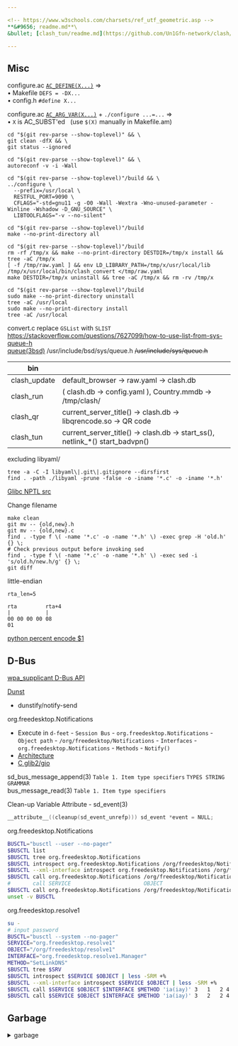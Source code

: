 ```yaml
---

<!-- https://www.w3schools.com/charsets/ref_utf_geometric.asp -->
**&#9656; readme.md**\
&bullet; [clash_tun/readme.md](https://github.com/Un1Gfn-network/clash/tree/master/clash_tun)

---
```


## Misc

<!-- https://en.wikipedia.org/wiki/List_of_logic_symbols -->

configure.ac [`AC_DEFINE(X...)`](https://www.gnu.org/software/autoconf/manual/autoconf-2.70/html_node/Defining-Symbols.html) &rArr;\
&bullet; Makefile `DEFS = -DX...`\
&bullet; config.h `#define X...`

configure.ac [`AC_ARG_VAR(X...)`](https://www.gnu.org/software/autoconf/manual/autoconf-2.70/html_node/Setting-Output-Variables.html#index-AC_005fARG_005fVAR-1) + `./configure ...=...` &rArr;\
&bullet; `X` is AC_SUBST'ed &nbsp; (use `$(X)` manually in Makefile.am)

    cd "$(git rev-parse --show-toplevel)" && \
    git clean -dfX && \
    git status --ignored

<div></div>

    cd "$(git rev-parse --show-toplevel)" && \
    autoreconf -v -i -Wall

<div></div>

    cd "$(git rev-parse --show-toplevel)"/build && \
    ../configure \
      --prefix=/usr/local \
      RESTFUL_PORT=9090 \
      CFLAGS="-std=gnu11 -g -O0 -Wall -Wextra -Wno-unused-parameter -Winline -Wshadow -D_GNU_SOURCE" \
      LIBTOOLFLAGS="-v --no-silent"

<div></div>

    cd "$(git rev-parse --show-toplevel)"/build
    make --no-print-directory all

<div></div>

    cd "$(git rev-parse --show-toplevel)"/build
    rm -rf /tmp/x && make --no-print-directory DESTDIR=/tmp/x install && tree -aC /tmp/x
    [ -f /tmp/raw.yaml ] && env LD_LIBRARY_PATH=/tmp/x/usr/local/lib /tmp/x/usr/local/bin/clash_convert </tmp/raw.yaml
    make DESTDIR=/tmp/x uninstall && tree -aC /tmp/x && rm -rv /tmp/x

<div></div>

    cd "$(git rev-parse --show-toplevel)"/build
    sudo make --no-print-directory uninstall
    tree -aC /usr/local
    sudo make --no-print-directory install
    tree -aC /usr/local

convert.c replace `GSList` with `SLIST`\
https://stackoverflow.com/questions/7627099/how-to-use-list-from-sys-queue-h \
[queue(3bsd)](https://man.archlinux.org/man/queue.3bsd)
/usr/include/bsd/sys/queue.h
<s>/usr/include/sys/queue.h</s>

|bin||
|-|-|
|clash_update|default_browser -> raw.yaml -> clash.db|
|clash_run   |( clash.db -> config.yaml ), Country.mmdb -> /tmp/clash/|
|clash_qr    |current_server_title() -> clash.db -> libqrencode.so -> QR code|
|clash_tun   |current_server_title() -> clash.db -> start_ss(), netlink_\*() start_badvpn()|

excluding libyaml/

    tree -a -C -I libyaml\|.git\|.gitignore --dirsfirst
    find . -path ./libyaml -prune -false -o -iname '*.c' -o -iname '*.h'

[Glibc NPTL src](https://sourceware.org/git/?p=glibc.git;a=tree;f=nptl)

Change filename

    make clean
    git mv -- {old,new}.h
    git mv -- {old,new}.c
    find . -type f \( -name '*.c' -o -name '*.h' \) -exec grep -H 'old.h' {} \;
    # Check previous output before invoking sed
    find . -type f \( -name '*.c' -o -name '*.h' \) -exec sed -i 's/old.h/new.h/g' {} \;
    git diff

little-endian

```
rta_len=5 

rta         rta+4
|           |
00 00 00 00 08
01
```

[python percent encode $1](https://unix.stackexchange.com/questions/159253/decoding-url-encoding-percent-encoding)

## D-Bus

[wpa_supplicant D-Bus API](https://w1.fi/wpa_supplicant/devel/dbus.html)

[Dunst](https://wiki.archlinux.org/index.php/Dunst)
* dunstify/notify-send

org.freedesktop.Notifications
* Execute in `d-feet` - `Session Bus` - `org.freedesktop.Notifications` - `Object path` - `/org/freedesktop/Notifications` - `Interfaces` - `org.freedesktop.Notifications` - `Methods` - `Notify()`
* [Architecture](https://wiki.ubuntu.com/NotifyOSD#Architecture)
* [C glib2/gio](https://wiki.archlinux.org/index.php/Desktop_notifications#C)

sd_bus_message_append(3) `Table 1. Item type specifiers` `TYPES STRING GRAMMAR`  
bus_message_read(3) `Table 1. Item type specifiers`

Clean-up Variable Attribute - sd_event(3)

```C
__attribute__((cleanup(sd_event_unrefp))) sd_event *event = NULL;
```

org.freedesktop.Notifications

```bash
BUSCTL="busctl --user --no-pager"
$BUSCTL list
$BUSCTL tree org.freedesktop.Notifications
$BUSCTL introspect org.freedesktop.Notifications /org/freedesktop/Notifications
$BUSCTL --xml-interface introspect org.freedesktop.Notifications /org/freedesktop/Notifications | less -SRM +%
$BUSCTL call org.freedesktop.Notifications /org/freedesktop/Notifications org.freedesktop.DBus.Peer GetMachineId
#       call SERVICE                       OBJECT                         INTERFACE                     METHOD [SIGNATURE      [ARGUMENT...]                                  ]
$BUSCTL call org.freedesktop.Notifications /org/freedesktop/Notifications org.freedesktop.Notifications Notify "susssasa{sv}i" "app_name" 0 "app_icon" "summary" "body" 0 0 0
unset -v BUSCTL
```

org.freedesktop.resolve1

```bash
su -
# input password
BUSCTL="busctl --system --no-pager"
SERVICE="org.freedesktop.resolve1"
OBJECT="/org/freedesktop/resolve1"
INTERFACE="org.freedesktop.resolve1.Manager"
METHOD="SetLinkDNS"
$BUSCTL tree $SRV
$BUSCTL introspect $SERVICE $OBJECT | less -SRM +%
$BUSCTL --xml-interface introspect $SERVICE $OBJECT | less -SRM +%
$BUSCTL call $SERVICE $OBJECT $INTERFACE $METHOD 'ia(iay)' 3   1   2 4 192 168 1 1
$BUSCTL call $SERVICE $OBJECT $INTERFACE $METHOD 'ia(iay)' 3   2   2 4 8 8 8 8       2 4 8 8 4 4
```

## Garbage

<details><summary>garbage</summary>

<br>

clash.db (implement key-value store with single-row table)

|n_rows|table_name||
|:-:|-|-|
|any|`ANNOUNCEMENTS`|extraced from loopback nodes|
|1  |`PORT`||
|1  |`CIPHER`||
|1  |`PASSWORD`||
|any|`NODES`||
|1  |`PASSWORD`||
|1  |`RAW`|original yaml|

[Android tcpdump](https://www.androidtcpdump.com/android-tcpdump/compile)

```bash
cd /tmp
mkdir tcpdump
cd tcpdump
# sudo pacman -Syu aarch64-linux-gnu-gcc
proxychains wget https://www.tcpdump.org/release/tcpdump-4.9.3.tar.gz
proxychains wget https://www.tcpdump.org/release/libpcap-1.9.1.tar.gz
tar xf libpcap-1.9.1.tar.gz
tar xf tcpdump-4.9.3.tar.gz

cd /tmp/tcpdump/libpcap-1.9.1/
export CC=/usr/bin/aarch64-linux-gnu-gcc
./configure --host=aarch64-linux --with-pcap=linux
make -j4

cd /tmp/tcpdump/tcpdump-4.9.3
export CC=/usr/bin/aarch64-linux-gnu-gcc
export ac_cs_linux_vers=4 # Android
export CFLAGS=-static
export CPPFLAGS=-static
export LDFLAGS=-static
./configure --host=aarch64-linux --disable-ipv6
make -j4

adb push tcpdump /sdcard/Download/
adb shell
# su
cd /data/data/com.termux/files/home/
mv /sdcard/Download/tcpdump ./
chmod +x tcpdump
./tcpdump -i any -w android.pcap
mv android.pcap /sdcard/Download
# exit
exit

cd /tmp/tcpdump
adb pull /sdcard/Download/android.pcap

```

</details>
